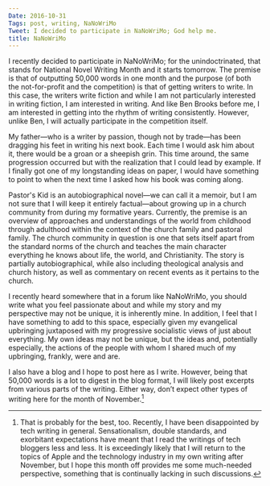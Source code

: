 ```yaml
---
Date: 2016-10-31
Tags: post, writing, NaNoWriMo
Tweet: I decided to participate in NaNoWriMo; God help me.
title: NaNoWriMo
---
```


I recently decided to participate in NaNoWriMo; for the unindoctrinated, that stands for National Novel Writing Month and it starts tomorrow. The premise is that of outputting 50,000 words in one month and the purpose (of both the not-for-profit and the competition) is that of getting writers to write. In this case, the writers write fiction and while I am not particularly interested in writing fiction, I am interested in writing. And like Ben Brooks before me, I am interested in getting into the rhythm of writing consistently. However, unlike Ben, I will actually participate in the competition itself.

My father—who is a writer by passion, though not by trade—has been dragging his feet in writing his next book. Each time I would ask him about it, there would be a groan or a sheepish grin. This time around, the same progression occurred but with the realization that I could lead by example. If I finally got one of my longstanding ideas on paper, I would have something to point to when the next time I asked how his book was coming along.

Pastor's Kid is an autobiographical novel—we can call it a memoir, but I am not sure that I will keep it entirely factual—about growing up in a church community from during my formative years. Currently, the premise is an overview of approaches and understandings of the world from childhood through adulthood within the context of the church family and pastoral family. The church community in question is one that sets itself apart from the standard norms of the church and teaches the main character everything he knows about life, the world, and Christianity. The story is partially autobiographical, while also including theological analysis and church history, as well as commentary on recent events as it pertains to the church.

I recently heard somewhere that in a forum like NaNoWriMo, you should write what you feel passionate about and while my story and my perspective may not be unique, it is inherently mine. In addition, I feel that I have something to add to this space, especially given my evangelical upbringing juxtaposed with my progressive socialistic views of just about everything. My own ideas may not be unique, but the ideas and, potentially especially, the actions of the people with whom I shared much of my upbringing, frankly, were and are.

I also have a blog and I hope to post here as I write. However, being that 50,000 words is a lot to digest in the blog format, I will likely post excerpts from various parts of the writing. Either way, don’t expect other types of writing here for the month of November.[^1]

[^1]:	That is probably for the best, too. Recently, I have been disappointed by tech writing in general. Sensationalism, double standards, and exorbitant expectations have meant that I read the writings of tech bloggers less and less. It is exceedingly likely that I will return to the topics of Apple and the technology industry in my own writing after November, but I hope this month off provides me some much-needed perspective, something that is continually lacking in such discussions.
